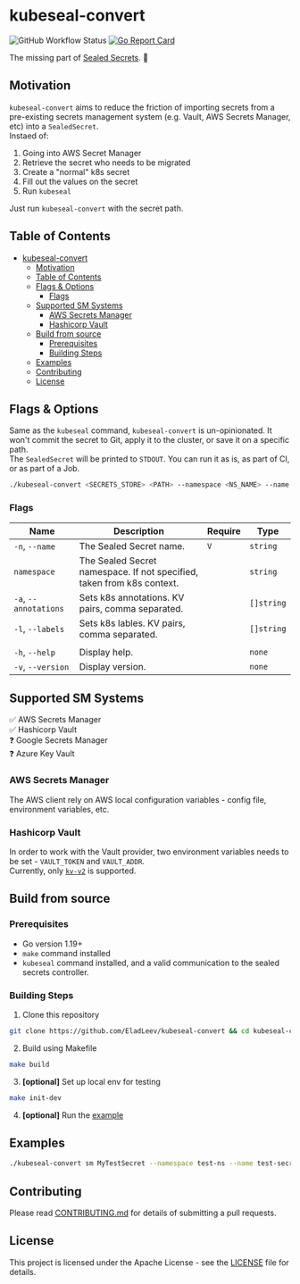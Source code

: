 # kubeseal-convert
![GitHub Workflow Status](https://img.shields.io/github/workflow/status/EladLeev/kubeseal-convert/Build%20Package)
[![Go Report Card](https://goreportcard.com/badge/github.com/eladleev/kubeseal-convert)](https://goreportcard.com/report/github.com/eladleev/kubeseal-convert)

The missing part of [Sealed Secrets](https://github.com/bitnami-labs/sealed-secrets). :closed_lock_with_key:

## Motivation
`kubeseal-convert` aims to reduce the friction of importing secrets from a pre-existing secrets management system (e.g. Vault, AWS Secrets Manager, etc) into a `SealedSecret`.  
Instaed of:
1. Going into AWS Secret Manager
2. Retrieve the secret who needs to be migrated
3. Create a "normal" k8s secret
4. Fill out the values on the secret
5. Run `kubeseal`

Just run `kubeseal-convert` with the secret path.

Table of Contents
-----------------

- [kubeseal-convert](#kubeseal-convert)
  - [Motivation](#motivation)
  - [Table of Contents](#table-of-contents)
  - [Flags \& Options](#flags--options)
    - [Flags](#flags)
  - [Supported SM Systems](#supported-sm-systems)
    - [AWS Secrets Manager](#aws-secrets-manager)
    - [Hashicorp Vault](#hashicorp-vault)
  - [Build from source](#build-from-source)
    - [Prerequisites](#prerequisites)
    - [Building Steps](#building-steps)
  - [Examples](#examples)
  - [Contributing](#contributing)
  - [License](#license)

## Flags & Options
Same as the `kubeseal` command, `kubeseal-convert` is un-opinionated. It won't commit the secret to Git, apply it to the cluster, or save it on a specific path.  
The `SealedSecret` will be printed to `STDOUT`. You can run it as is, as part of CI, or as part of a Job.

```bash
./kubeseal-convert <SECRETS_STORE> <PATH> --namespace <NS_NAME> --name <SECRET_NAME>
```
### Flags
| Name                    | Description                                                            | Require | Type       |
| ----------------------- | ---------------------------------------------------------------------- | ------- | ---------- |
| `-n`, `--name`          | The Sealed Secret name.                                                | `V`     | `string`   |
| `namespace`             | The Sealed Secret namespace. If not specified, taken from k8s context. |         | `string`   |
| `-a`, `--annotations`   | Sets k8s annotations. KV pairs, comma separated.                       |         | `[]string` |
| `-l`, `--labels`        | Sets k8s lables. KV pairs, comma separated.                            |         | `[]string` |
|                         |                                                                        |         |            |
| `-h`, `--help`          | Display help.                                                          |         | `none`     |
| `-v`, `--version`       | Display version.                                                       |         | `none`     |


## Supported SM Systems
:white_check_mark: AWS Secrets Manager  
:white_check_mark: Hashicorp Vault  
:question: Google Secrets Manager  
:question: Azure Key Vault

### AWS Secrets Manager
The AWS client rely on AWS local configuration variables - config file, environment variables, etc.
### Hashicorp Vault
In order to work with the Vault provider, two environment variables needs to be set - `VAULT_TOKEN` and `VAULT_ADDR`.  
Currently, only [`kv-v2`](https://developer.hashicorp.com/vault/docs/secrets/kv/kv-v2) is supported.

## Build from source

### Prerequisites

* Go version 1.19+
* `make` command installed
* `kubeseal` command installed, and a valid communication to the sealed secrets controller.

### Building Steps

1. Clone this repository
```bash
git clone https://github.com/EladLeev/kubeseal-convert && cd kubeseal-convert
```
2. Build using Makefile
```bash
make build
```
3. **[optional]** Set up local env for testing
```bash
make init-dev
```
4. **[optional]** Run the [example](#examples)

## Examples
```bash
./kubeseal-convert sm MyTestSecret --namespace test-ns --name test-secret --annotations converted-by=kubeseal-convert,env=dev --labels test=abc
```

## Contributing

Please read [CONTRIBUTING.md](CONTRIBUTING.md) for details of submitting a pull requests.

## License

This project is licensed under the Apache License - see the [LICENSE](LICENSE) file for details.

